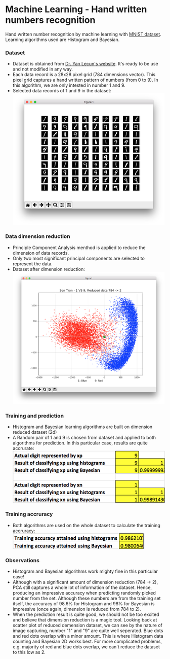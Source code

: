 # Machine Learning - Hand written numbers recognition
Hand written number recognition by machine learning with <a href="http://yann.lecun.com/exdb/mnist/" target="_blank">MNIST dataset</a>. Learning algorithms used are Histogram and Bayesian.

### Dataset 
* Dataset is obtained from <a href="http://yann.lecun.com/" target="_blank">Dr. Yan Lecun's website</a>. It's ready to be use and not modified in any way.
* Each data record is a 28x28 pixel grid (784 dimensions vector). This pixel grid captures a hand written pattern of numbers (from 0 to 9). In this algorithm, we are only intested in number 1 and 9.
* Selected data records of 1 and 9 in the dataset:
![selected data](./img/selected_data.png)


### Data dimension reduction
* Principle Component Analysis menthod is applied to reduce the dimension of data records.
* Only two most significant principal components are selected to represent the data.
* Dataset after dimension reduction:
![Dimension reduced](./img/Dimension_reduced.png)


### Training and prediction
* Histogram and Bayesian learning algorithms are built on dimension reduced dataset (2d)
* A Random pair of 1 and 9 is chosen from dataset and applied to both algorithms for prediction. In this particular case, results are quite accrurate:
![Prediction results](./img/Prediction_results.png)


### Training accruracy
* Both algorithms are used on the whole dataset to calculate the training accruracy:
![training accuracy](./img/training_accuracy.png)


### Observations
* Histogram and Bayesian algorithms work mighty fine in this particular case!
* Although with a significant amount of dimension reduction (784 -> 2), PCA still captures a whole lot of information of the dataset. Hence, producing an impressive accuracy when predicting randomly picked number from the set. Although these numbers are from the training set itself, the accuracy of 98.6% for Histogram and 98% for Bayesian is impressive (once again, dimension is reduced from 784 to 2).
* When the prediction result is quite good, we should not be too excited and believe that dimension reduction is a magic tool. Looking back at scatter plot of reduced demension dataset, we can see by the nature of image capturing, number "1" and "9" are quite well seperated. Blue dots and red dots overlap with a minor amount. This is where Histogram data counting and Bayesian 2D works best. For more complicated problems, e.g. majority of red and blue dots overlap, we can't reduce the dataset to this low as 2.